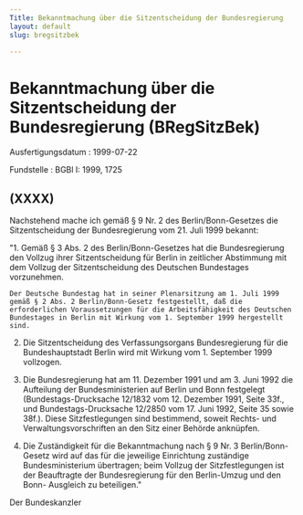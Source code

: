 ```yaml
---
Title: Bekanntmachung über die Sitzentscheidung der Bundesregierung
layout: default
slug: bregsitzbek

---
```


# Bekanntmachung über die Sitzentscheidung der Bundesregierung (BRegSitzBek)

Ausfertigungsdatum
:   1999-07-22

Fundstelle
:   BGBl I: 1999, 1725



## (XXXX)

Nachstehend mache ich gemäß § 9 Nr. 2 des Berlin/Bonn-Gesetzes die
Sitzentscheidung der Bundesregierung vom 21. Juli 1999 bekannt:

"1. Gemäß § 3 Abs. 2 des Berlin/Bonn-Gesetzes hat die Bundesregierung den
    Vollzug ihrer Sitzentscheidung für Berlin in zeitlicher Abstimmung mit
    dem Vollzug der Sitzentscheidung des Deutschen Bundestages
    vorzunehmen.

    Der Deutsche Bundestag hat in seiner Plenarsitzung am 1. Juli 1999
    gemäß § 2 Abs. 2 Berlin/Bonn-Gesetz festgestellt, daß die
    erforderlichen Voraussetzungen für die Arbeitsfähigkeit des Deutschen
    Bundestages in Berlin mit Wirkung vom 1. September 1999 hergestellt
    sind.


2.  Die Sitzentscheidung des Verfassungsorgans Bundesregierung für die
    Bundeshauptstadt Berlin wird mit Wirkung vom 1. September 1999
    vollzogen.


3.  Die Bundesregierung hat am 11. Dezember 1991 und am 3. Juni 1992 die
    Aufteilung der Bundesministerien auf Berlin und Bonn festgelegt
    (Bundestags-Drucksache 12/1832 vom 12. Dezember 1991, Seite 33f., und
    Bundestags-Drucksache 12/2850 vom 17. Juni 1992, Seite 35 sowie 38f.).
    Diese Sitzfestlegungen sind bestimmend, soweit Rechts- und
    Verwaltungsvorschriften an den Sitz einer Behörde anknüpfen.


4.  Die Zuständigkeit für die Bekanntmachung nach § 9 Nr. 3 Berlin/Bonn-
    Gesetz wird auf das für die jeweilige Einrichtung zuständige
    Bundesministerium übertragen; beim Vollzug der Sitzfestlegungen ist
    der Beauftragte der Bundesregierung für den Berlin-Umzug und den Bonn-
    Ausgleich zu beteiligen."




Der Bundeskanzler

